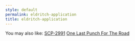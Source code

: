 ```yaml
---
style: default
permalink: eldritch-application
title: eldritch-application
---
```

You may also like:
[SCP-2991](http://scp-wiki.net/scp-2991)
[One Last Punch For The Road](http://scp-wiki.net/one-last-punch-for-the-road)
